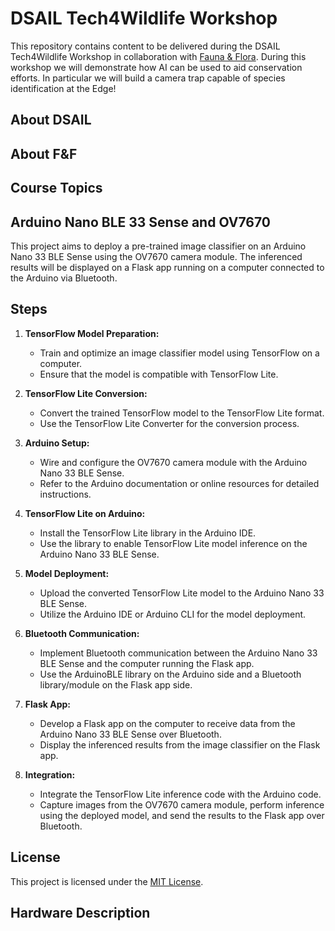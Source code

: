 # DSAIL Tech4Wildlife Workshop
This repository contains content to be delivered during the DSAIL Tech4Wildlife Workshop in collaboration with [Fauna \& Flora](https://www.fauna-flora.org/).  During this workshop we will demonstrate how AI can be used to aid conservation efforts. In particular we will build a camera trap capable of species identification at the Edge!

## About DSAIL

## About F\&F


## Course Topics
## Arduino Nano BLE 33 Sense and OV7670

This project aims to deploy a pre-trained image classifier on an Arduino Nano 33 BLE Sense using the OV7670 camera module. The inferenced results will be displayed on a Flask app running on a computer connected to the Arduino via Bluetooth.


## Steps

1. **TensorFlow Model Preparation:**
   - Train and optimize an image classifier model using TensorFlow on a computer.
   - Ensure that the model is compatible with TensorFlow Lite.

2. **TensorFlow Lite Conversion:**
   - Convert the trained TensorFlow model to the TensorFlow Lite format.
   - Use the TensorFlow Lite Converter for the conversion process.

3. **Arduino Setup:**
   - Wire and configure the OV7670 camera module with the Arduino Nano 33 BLE Sense.
   - Refer to the Arduino documentation or online resources for detailed instructions.

4. **TensorFlow Lite on Arduino:**
   - Install the TensorFlow Lite library in the Arduino IDE.
   - Use the library to enable TensorFlow Lite model inference on the Arduino Nano 33 BLE Sense.

5. **Model Deployment:**
   - Upload the converted TensorFlow Lite model to the Arduino Nano 33 BLE Sense.
   - Utilize the Arduino IDE or Arduino CLI for the model deployment.

6. **Bluetooth Communication:**
   - Implement Bluetooth communication between the Arduino Nano 33 BLE Sense and the computer running the Flask app.
   - Use the ArduinoBLE library on the Arduino side and a Bluetooth library/module on the Flask app side.

7. **Flask App:**
   - Develop a Flask app on the computer to receive data from the Arduino Nano 33 BLE Sense over Bluetooth.
   - Display the inferenced results from the image classifier on the Flask app.

8. **Integration:**
   - Integrate the TensorFlow Lite inference code with the Arduino code.
   - Capture images from the OV7670 camera module, perform inference using the deployed model, and send the results to the Flask app over Bluetooth.


## License

This project is licensed under the [MIT License](LICENSE).







## Hardware Description
